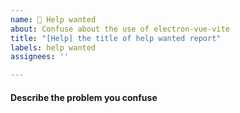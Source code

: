 ```yaml
---
name: 🥺 Help wanted
about: Confuse about the use of electron-vue-vite
title: "[Help] the title of help wanted report"
labels: help wanted
assignees: ''

---
```


#### Describe the problem you confuse